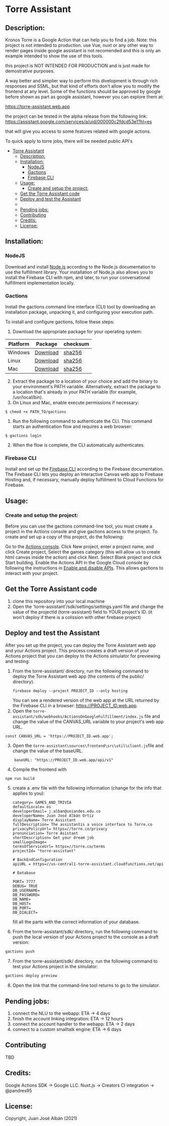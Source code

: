 # Torre Assistant

## Description: 
Kronos Torre is a Google Action that can help you to find a job.
Note: this project is not intended to production. use Vue, nuxt or any other way to render pages inside google assistant is not recomended and this is only an example intended to show the use of this tools.

this project is NOT INTENDED FOR PRODUCTION and is just made for demostrative purposes.

A way better and simplier way to perform this divelopment is through rich responses and SSML, but that kind of efforts don't allow you to modify the frontend at any level.
Some of the functions should be approved by google before shown as part as google assistant, however you can explore them at:

https://torre-assistant.web.app


the project can be tested in the alpha release from the following link:
https://assistant.google.com/services/a/uid/000000c2fdcd53e1?hl=es

that will give you access to some features related with google actions.

To quick apply to torre jobs, there will be needed public API's

- [Torre Assistant](#torre-assistant)
  - [Description:](#description)
  - [Installation:](#installation)
    - [NodeJS](#nodejs)
    - [Gactions](#gactions)
    - [Firebase CLI](#firebase-cli)
  - [Usage:](#usage)
    - [Create and setup the project:](#create-and-setup-the-project)
  - [Get the Torre Assistant code](#get-the-torre-assistant-code)
  - [Deploy and test the Assistant](#deploy-and-test-the-assistant)
  - [](#)
  - [Pending jobs:](#pending-jobs)
  - [Contributing](#contributing)
  - [Credits:](#credits)
  - [License:](#license)

## Installation: 
### NodeJS
Download and install [Node.js](https://nodejs.org/) according to the Node.js documentation to use the fulfillment library. Your installation of Node.js also allows you to install the Firebase CLI with npm, and later, to run your conversational fulfillment implementation locally.
### Gactions
Install the gactions command line interface (CLI) tool by downloading an installation package, unpacking it, and configuring your execution path.

To install and configure gactions, follow these steps:

1. Download the appropriate package for your operating system:</br>
   
|  Platform	| Package	| checksum 	|
|-	|-	|-	|
|Windows  	|  [Download](https://dl.google.com/gactions/v3/release/gactions-sdk_windows.zip) 	|  [sha256](https://dl.google.com/gactions/v3/release/gactions-sdk_windows.zip.sha256)	|
|Linux  	| [Download](https://dl.google.com/gactions/v3/release/gactions-sdk_linux.tar.gz) 	|  [sha256](https://dl.google.com/gactions/v3/release/gactions-sdk_linux.tar.gz.sha256) 	|
|Mac  	    |  [Download](https://dl.google.com/gactions/v3/release/gactions-sdk_darwin.tar.gz)	|  [sha256](https://dl.google.com/gactions/v3/release/gactions-sdk_darwin.tar.gz.sha256)	|</br>

2. Extract the package to a location of your choice and add the binary to your environment's PATH variable. Alternatively, extract the package to a location that's already in your PATH variable (for example, /usr/local/bin).
3. On Linux and Mac, enable execute permissions if necessary:

```
$ chmod +x PATH_TO/gactions
```

1. Run the following command to authenticate the CLI. This command starts an authentication flow and requires a web browser: 
   
```
$ gactions login
``` 

2. When the flow is complete, the CLI automatically authenticates.

### Firebase CLI
Install and set up the [Firebase CLI](https://firebase.google.com/docs/cli#setup_update_cli) according to the Firebase documentation. The Firebase CLI lets you deploy an Interactive Canvas web app to Firebase Hosting and, if necessary, manually deploy fulfillment to Cloud Functions for Firebase.

## Usage: 
### Create and setup the project:
Before you can use the gactions command-line tool, you must create a project in the Actions console and give gactions access to the project. To create and set up a copy of this project, do the following:

Go to the [Actions console](https://console.actions.google.com/).
Click New project, enter a project name, and click Create project, Select the games category (this will allow us to create html canvas inside the action) and click Next.
Select Blank project and click Start building.
Enable the Actions API in the Google Cloud console by following the instructions in [Enable and disable APIs](https://support.google.com/googleapi/answer/6158841). This allows gactions to interact with your project.


## Get the Torre Assistant code
1. clone this repository into your local machine
2. Open the 'torre-assistant'/sdk/settings/settings.yaml file and change the value of the projectId (torre-assistant) field to YOUR project's ID. (it won't deploy if there is a colission with other firebase project)

## Deploy and test the Assistant
After you set up the project, you can deploy the Torre Assistant web app and your Actions project. This process creates a draft version of your Actions project that you can deploy to the Actions simulator for previewing and testing:
1. From the torre-assistant/ directory, run the following command to deploy the Torre Assistant web app (the contents of the public/ directory).
   ```
   firebase deploy --project PROJECT_ID --only hosting
   ```
   You can see a rendered version of the web app at the URL returned by the Firebase CLI in a browser: https://PROJECT_ID.web.app.
2. Open the `torre-assistant/sdk/webhooks/ActionsOnGoogleFulfillment/index.js` file and change the value of the CANVAS_URL variable to your project's web app URL.
  ```
  const CANVAS_URL = 'https://PROJECT_ID.web.app';
  ```
3. Open the `torre-assistant\sources\frontend\src\util\client.js`file and change the value of the baseURL.
```
	baseURL: "https://PROJECT_ID.web.app/api/v1"
```
4. Compile the frontend with
 ```bash
 npm run build
```

5. create a .env file with the following information (change for the info that applies to you):

   ``` env
   category= GAMES_AND_TRIVIA
   defaultLocale= es
   developerEmail= j.alban@uniandes.edu.co
   developerName= Juan José Albán Ortiz
   displayName= Torre Assistant
   fullDescription= The assistantis a voice interface to Torre.co
   privacyPolicyUrl= https=//torre.co/privacy
   pronunciation= Torre Asistant
   shortDescription= Get your dream job
   smallLogoImage=
   termsOfServiceUrl= https=//torre.co/terms
   projectId= "torre-assistant"

   # BackEndConfiguration
   apiURL = https=//us-central1-torre-assistant.cloudfunctions.net/api

   # Database

   PORT= 7777
   DEBUG= TRUE
   DB_USERNAME=
   DB_PASSWORD=
   DB_NAME=
   DB_HOST=
   DB_PORT=
   DB_DIALECT=
   ```
   fill all the parts with the correct information of your database.

6. From the torre-assistant/sdk/ directory, run the following command to push the local version of your Actions project to the console as a draft version:
  ``` bash
  gactions push 
  ```
7. From the torre-assistant/sdk/ directory, run the following command to test your Actions project in the simulator:
  ``` bash
  gactions deploy preview
  ```
8. Open the link that the command-line tool returns to go to the simulator.


## Pending jobs:
1. connect the NLU to the webapp: ETA -> 4 days
2. finish the account linking integration: ETA -> 12 hours
3. connect the account handler to the webapp: ETA -> 2 days
4. connect to a custom smalltalk engine: ETA -> 6 days

## Contributing
TBD

## Credits:
Google Actions SDK -> Google LLC.
Nuxt.js -> Creators
CI integration -> @pandres95

## License: 
Copyright, Juan José Albán (2021)
